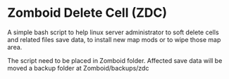 # Zomboid Delete Cell (ZDC)
A simple bash script to help linux server administrator to soft delete cells and related files save data, to install new map mods or to wipe those map area.

The script need to be placed in Zomboid folder.
Affected save data will be moved a backup folder at Zomboid/backups/zdc
